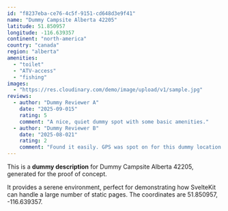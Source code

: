 ```yaml
---
id: "f8237eba-ce76-4c5f-9151-cd648d3e9f41"
name: "Dummy Campsite Alberta 42205"
latitude: 51.850957
longitude: -116.639357
continent: "north-america"
country: "canada"
region: "alberta"
amenities:
  - "toilet"
  - "ATV-access"
  - "fishing"
images:
  - "https://res.cloudinary.com/demo/image/upload/v1/sample.jpg"
reviews:
  - author: "Dummy Reviewer A"
    date: "2025-09-015"
    rating: 5
    comment: "A nice, quiet dummy spot with some basic amenities."
  - author: "Dummy Reviewer B"
    date: "2025-08-021"
    rating: 2
    comment: "Found it easily. GPS was spot on for this dummy location."
---
```


This is a **dummy description** for Dummy Campsite Alberta 42205, generated for the proof of concept.

It provides a serene environment, perfect for demonstrating how SvelteKit can handle a large number of static pages. The coordinates are 51.850957, -116.639357.
